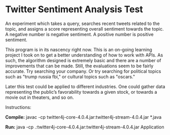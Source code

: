 # Twitter Sentiment Analysis Test

An experiment which takes a query, searches recent tweets related to the topic, and assigns a score representing overall sentiment towards the topic. A negative number is negative sentiment. A positive number is positive sentiment.

This program is in its nascency right now. This is an on-going learning project I took on to get a better understanding of how to work with APIs. As such, the algorithm designed is extremely basic and there are a number of improvements that can be made. Still, the evaluations seem to be fairly accurate. Try searching your company. Or try searching for political topics such as "trump russia fbi," or cultural topics such as "oscars."

Later this test could be applied to different industries. One could gather data representing the public’s favorability towards a given stock, or towards a movie out in theaters, and so on.

Instructions:

**Compile:**
javac -cp twitter4j-core-4.0.4.jar:twitter4j-stream-4.0.4.jar *.java

**Run:**
java -cp .:twitter4j-core-4.0.4.jar:twitter4j-stream-4.0.4.jar Application